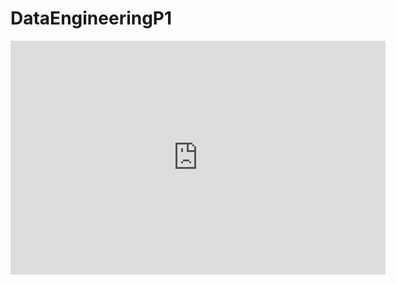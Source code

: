 # DataEngineeringP1
<iframe title="dashboard Datawarehouse" width="600" height="373.5" src="https://app.powerbi.com/view?r=eyJrIjoiNGU1N2U2YWUtMjVlYy00NWMyLTg2M2QtZjdlZDMyMWI2MWJjIiwidCI6ImEyNTg2YjliLWY4NjctNGIzYy05MzYzLTViNDM1YzVkYmM0NSIsImMiOjh9" frameborder="0" allowFullScreen="true"></iframe>
